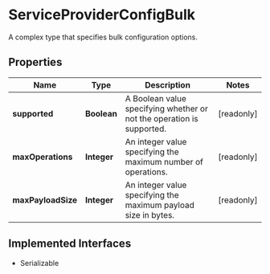 

# ServiceProviderConfigBulk

A complex type that specifies bulk configuration options.

## Properties

Name | Type | Description | Notes
------------ | ------------- | ------------- | -------------
**supported** | **Boolean** | A Boolean value specifying whether or not the operation is supported. |  [readonly]
**maxOperations** | **Integer** | An integer value specifying the maximum number of operations. |  [readonly]
**maxPayloadSize** | **Integer** | An integer value specifying the maximum payload size in bytes. |  [readonly]


## Implemented Interfaces

* Serializable


